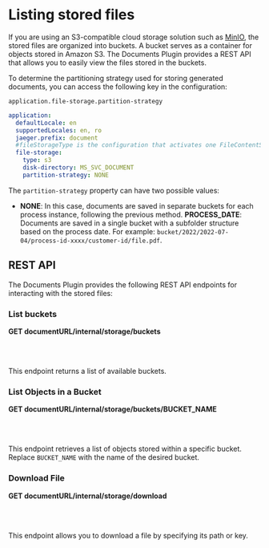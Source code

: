 # Listing stored files

If you are using an S3-compatible cloud storage solution such as [MinIO](https://min.io/), the stored files are organized into buckets. A bucket serves as a container for objects stored in Amazon S3. The Documents Plugin provides a REST API that allows you to easily view the files stored in the buckets.

To determine the partitioning strategy used for storing generated documents, you can access the following key in the configuration:

`application.file-storage.partition-strategy`

```yaml
application:
  defaultLocale: en
  supportedLocales: en, ro
  jaeger.prefix: document
  #fileStorageType is the configuration that activates one FileContentService implementation. Valid values: minio / fileSystem
  file-storage:
    type: s3
    disk-directory: MS_SVC_DOCUMENT
    partition-strategy: NONE

```

The `partition-strategy` property can have two possible values:

* **NONE**: In this case, documents are saved in separate buckets for each process instance, following the previous method.
**PROCESS_DATE**: Documents are saved in a single bucket with a subfolder structure based on the process date. For example: `bucket/2022/2022-07-04/process-id-xxxx/customer-id/file.pdf`.



## REST API

The Documents Plugin provides the following REST API endpoints for interacting with the stored files:

### List buckets

<summary><span class="getcall"><b>GET</b></span><b> documentURL/internal/storage/buckets </b></summary>

<br></br>

This endpoint returns a list of available buckets.

### List Objects in a Bucket

<summary><span class="getcall"><b>GET</b></span><b> documentURL/internal/storage/buckets/BUCKET_NAME </b></summary>

<br></br>

This endpoint retrieves a list of objects stored within a specific bucket. Replace `BUCKET_NAME` with the name of the desired bucket.

### Download File

<summary><span class="getcall"><b>GET</b></span><b> documentURL/internal/storage/download </b></summary>

<br></br>

This endpoint allows you to download a file by specifying its path or key.
